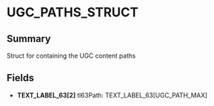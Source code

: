 # UGC_PATHS_STRUCT

## Summary
Struct for containing the UGC content paths

## Fields
* **TEXT_LABEL_63[2]** tl63Path: TEXT_LABEL_63[UGC_PATH_MAX]